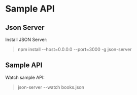 # Sample API

## Json Server

Install JSON Server:

> npm install --host=0.0.0.0 --port=3000 -g json-server

## Sample API

Watch sample API:

> json-server --watch books.json
